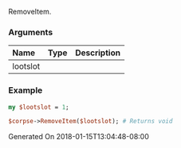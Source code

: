 RemoveItem.
### Arguments
**Name**|**Type**|**Description**
:---|:---|:---
lootslot||

### Example

```perl
my $lootslot = 1;

$corpse->RemoveItem($lootslot); # Returns void
```


Generated On 2018-01-15T13:04:48-08:00